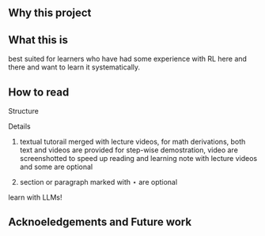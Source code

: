 ## Why this project

## What this is

best suited for learners who have had some experience with RL here and there and want to learn it systematically.

## How to read

Structure

Details
1. textual tutorail merged with lecture videos, 
for math derivations, both text and videos are provided
for step-wise demostration, video are screenshotted to speed up reading and learning
note with lecture videos and some are optional

2. section or paragraph marked with $\star$ are optional

learn with LLMs!

## Acknoeledgements and Future work

